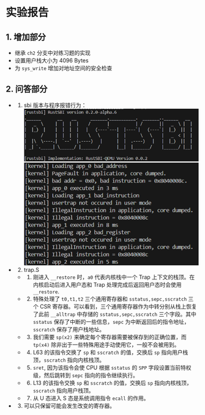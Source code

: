 # 实验报告
## 1. 增加部分
- 继承 `ch2` 分支中对练习题的实现
- 设置用户栈大小为 4096 Bytes
- 为 `sys_write` 增加对地址空间的安全检查

## 2. 问答部分
- 1. sbi 版本与程序报错行为：
    ![sbi版本](ch2lab1_01.png)
    ![程序报错行为](ch2lab1_02.png)

- 2. trap.S
    - 1. 刚进入 `__restore` 时，`a0` 代表内核栈中一个 Trap 上下文的栈顶。在内核启动后进入用户态和 Trap 处理完成后返回用户态时会使用 `__restore`. 

    - 2. 特殊处理了 `t0,t1,t2` 三个通用寄存器和 `sstatus,sepc,sscratch` 三个 CSR 寄存器。可以看到，三个通用寄存器作为中转分别从栈上恢复了此前 `__alltrap` 中存储的 `sstatus,sepc,sscratch` 三个字段。其中 `sstatus` 保存了中断的一些信息，`sepc` 为中断返回后的指令地址，`sscratch` 保存了用户栈地址。

    - 3. 我们需要 `sp(x2)` 来确定每个寄存器需要被保存到的正确位置，而 `tp(x4)` 除非出于一些特殊用途手动使用它，一般不会被用到。

    - 4. L63 的该指令交换了 `sp` 和 `sscratch` 的值，交换后 `sp` 指向用户栈顶，`sscratch` 指向内核栈顶。

    - 5. `sret`, 因为该指令会使 CPU 根据 `sstatus` 的 `SPP` 字段设置当前特权级，然后跳转到 `sepc` 指向的指令继续执行。

    - 6. L13 的该指令交换 `sp` 和 `sscratch` 的值，交换后 `sp` 指向内核栈顶，`sscratch` 指向用户栈顶。

    - 7. 从 U 态进入 S 态是系统调用指令 `ecall` 的作用。

- 3. 可以只保留可能会发生改变的寄存器。